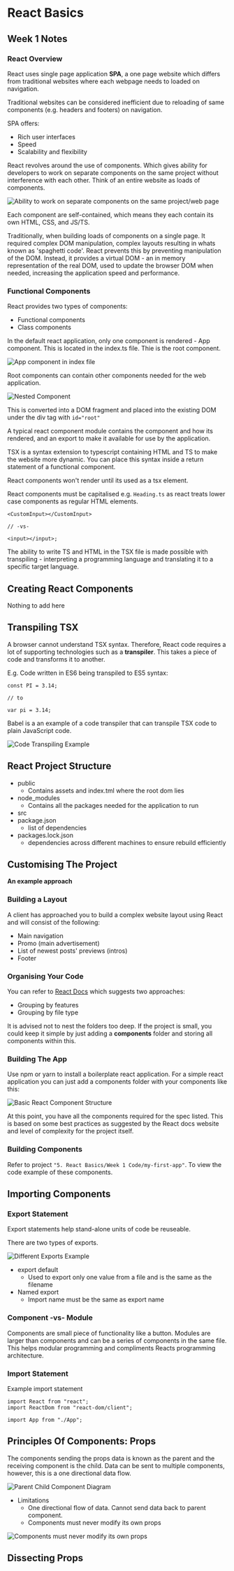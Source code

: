 # React Basics

## Week 1 Notes

### React Overview

React uses single page application **SPA**, a one page website which differs from traditional websites where each webpage needs to loaded on navigation.

Traditional websites can be considered inefficient due to reloading of same components (e.g. headers and footers) on navigation.

SPA offers:

- Rich user interfaces
- Speed
- Scalability and flexibility

React revolves around the use of components. Which gives ability for developers to work on separate components on the same project without interference with each other. Think of an entire website as loads of components.

![Ability to work on separate components on the same project/web page](assets/components-advantage-pic.png "Ability to work on separate components on the same project/web page")

Each component are self-contained, which means they each contain its own HTML, CSS, and JS/TS.

Traditionally, when building loads of components on a single page. It required complex DOM manipulation, complex layouts resulting in whats known as 'spaghetti code'. React prevents this by preventing manipulation of the DOM. Instead, it provides a virtual DOM - an in memory representation of the real DOM, used to update the browser DOM when needed, increasing the application speed and performance.

### Functional Components

React provides two types of components:

- Functional components
- Class components

In the default react application, only one component is rendered - App component. This is located in the index.ts file. Thie is the root component.

![App component in index file](assets/app-component-index.png "App component in index file")

Root components can contain other components needed for the web application.

![Nested Component](assets/nested-component.png "Nested Component")

This is converted into a DOM fragment and placed into the existing DOM under the div tag with `id="root"`

A typical react component module contains the component and how its rendered, and an export to make it available for use by the application.

TSX is a syntax extension to typescript containing HTML and TS to make the website more dynamic. You can place this syntax inside a return statement of a functional component.

React components won't render until its used as a tsx element.

React components must be capitalised e.g. `Heading.ts` as react treats lower case components as regular HTML elements.

```tsx
<CustomInput></CustomInput>

// -vs-

<input></input>;
```

The ability to write TS and HTML in the TSX file is made possible with transpiling - interpreting a programming language and translating it to a specific target language.

## Creating React Components

Nothing to add here

## Transpiling TSX

A browser cannot understand TSX syntax. Therefore, React code requires a lot of supporting technologies such as a **transpiler**. This takes a piece of code and transforms it to another.

E.g. Code written in ES6 being transpiled to ES5 syntax:

```tsx
const PI = 3.14;

// to

var pi = 3.14;
```

Babel is a an example of a code transpiler that can transpile TSX code to plain JavaScript code.

![Code Transpiling Example](assets/code-transpiling.png "Code Transpiling Example")

## React Project Structure

- public
  - Contains assets and index.tml where the root dom lies
- node_modules
  - Contains all the packages needed for the application to run
- src
- package.json
  - list of dependencies
- packages.lock.json
  - dependencies across different machines to ensure rebuild efficiently

## Customising The Project

**An example approach**

### Building a Layout

A client has approached you to build a complex website layout using React and will consist of the following:

- Main navigation
- Promo (main advertisement)
- List of newest posts' previews (intros)
- Footer

### Organising Your Code

You can refer to [React Docs](https://reactjs.org/docs/getting-started.html) which suggests two approaches:

- Grouping by features
- Grouping by file type

It is advised not to nest the folders too deep. If the project is small, you could keep it simple by just adding a **components** folder and storing all components within this.

### Building The App

Use npm or yarn to install a boilerplate react application. For a simple react application you can just add a components folder with your components like this:

![Basic React Component Structure](assets/simple-react-structure.png "Basic React Component Structure")

At this point, you have all the components required for the spec listed. This is based on some best practices as suggested by the React docs website and level of complexity for the project itself.

### Building Components

Refer to project `"5. React Basics/Week 1 Code/my-first-app"`. To view the code example of these components.

## Importing Components

### Export Statement

Export statements help stand-alone units of code be reuseable.

There are two types of exports.

![Different Exports Example](assets/export-types.png "Different Exports Example")

- export default
  - Used to export only one value from a file and is the same as the filename
- Named export
  - Import name must be the same as export name

### Component -vs- Module

Components are small piece of functionality like a button. Modules are larger than components and can be a series of components in the same file. This helps modular programming and compliments Reacts programming architecture.

### Import Statement

Example import statement

```tsx
import React from "react";
import ReactDom from "react-dom/client";

import App from "./App";
```

## Principles Of Components: Props

The components sending the props data is known as the parent and the receiving component is the child. Data can be sent to multiple components, however, this is a one directional data flow.

![Parent Child Component Diagram](assets/parent-child-component.png "Parent Child Component Diagram")

- Limitations
  - One directional flow of data. Cannot send data back to parent component.
  - Components must never modify its own props

![Components must never modify its own props](assets/restricted-prop-modification.png "Components must never modify its own props")

## Dissecting Props
